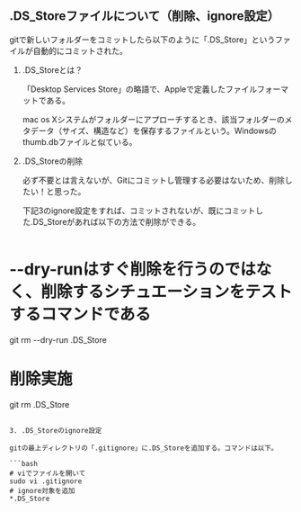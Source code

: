 ## .DS_Storeファイルについて（削除、ignore設定）

gitで新しいフォルダーをコミットしたら以下のように「.DS_Store」というファイルが自動的にコミットされた。

1. .DS_Storeとは？

   「Desktop Services Store」の略語で、Appleで定義したファイルフォーマットである。

   mac os Xシステムがフォルダーにアプローチするとき、該当フォルダーのメタデータ（サイズ、構造など）を保存するファイルという。Windowsのthumb.dbファイルと似ている。

2. .DS_Storeの削除

   必ず不要とは言えないが、Gitにコミットし管理する必要はないため、削除したい！と思った。

   下記3のignore設定をすれば、コミットされないが、既にコミットした.DS_Storeがあれば以下の方法で削除ができる。

   ```bash
# --dry-runはすぐ削除を行うのではなく、削除するシチュエーションをテストするコマンドである
   git rm --dry-run .DS_Store
   # 削除実施
   git rm .DS_Store
   ```
   
3. .DS_Storeのignore設定

   gitの最上ディレクトリの「.gitignore」に.DS_Storeを追加する。コマンドは以下。

   ```bash
   # viでファイルを開いて
   sudo vi .gitignore
   # ignore対象を追加
   *.DS_Store
   ```

   
